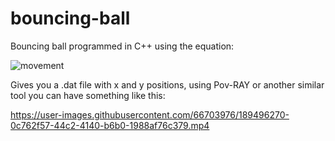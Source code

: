# bouncing-ball
Bouncing ball programmed in C++ using the equation:

![movement](https://user-images.githubusercontent.com/66703976/189496213-06f789e9-0211-4860-aa91-e1f6b66b3ace.PNG)

Gives you a .dat file with x and y positions, using Pov-RAY or another similar tool you can have something like this:



https://user-images.githubusercontent.com/66703976/189496270-0c762f57-44c2-4140-b6b0-1988af76c379.mp4

